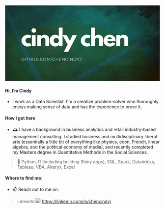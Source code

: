 ![Header](https://github.com/chencindyj/chencindyj/blob/6a48728b37d5c343a1c3f10debc3b64e87ee69bb/cindy%20chen.png "Header")

#### Hi, I’m Cindy 

- I work as a Data Scientist. I'm a creative problem-solver who thoroughly enjoys making sense of data and has the experience to prove it.

#### How I got here

- 🕰️ I have a background in business analytics and retail industry-based management consulting.  I studied business and multidisciplinary liberal arts (essentially a little bit of everything like physics, econ, French, linear algebra, and the political economy of media), and recently completed my Masters degree in Quantitative Methods in the Social Sciences.

> :hammer: Python, R (including building Shiny apps), SQL, Spark, Databricks, Tableau, VBA, Alteryx, Excel

#### Where to find me:
- 📫 Reach out to me on:

> LinkedIn ![](https://raw.githubusercontent.com/MartinHeinz/MartinHeinz/master/linkedin-3-16.png) https://linkedin.com/in/chencindyj

<!---
chencindyj/chencindyj is a ✨ special ✨ repository because its `README.md` (this file) appears on your GitHub profile.
You can click the Preview link to take a look at your changes.
--->
